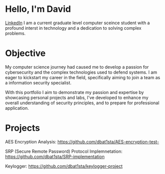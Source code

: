 # Hello, I'm David
[LinkedIn](https://www.linkedin.com/in/david-batista-071464192/)
I am a current graduate level computer sceince student with a profound interst in technology and a dedication to solving complex problems.

# Objective

My computer science journey had caused me to develop a passion for cybersecurity and the complex technologies used to defend systems. I am eager to kickstart my career in the field, specifically aiming to join a team as a information security specialist. 

With this portfolio I aim to demonstrate my passion and expertise by showcasing personal projects and labs, I've developed to enhance my overall understanding of security principles, and to prepare for professional application.


# Projects

AES Encryption Analysis: https://github.com/dbat1sta/AES-encryption-test-

SRP (Secure Remote Password) Protocol Implemnetation: https://github.com/dbat1sta/SRP-implementation

Keylogger: https://github.com/dbat1sta/keylogger-project
